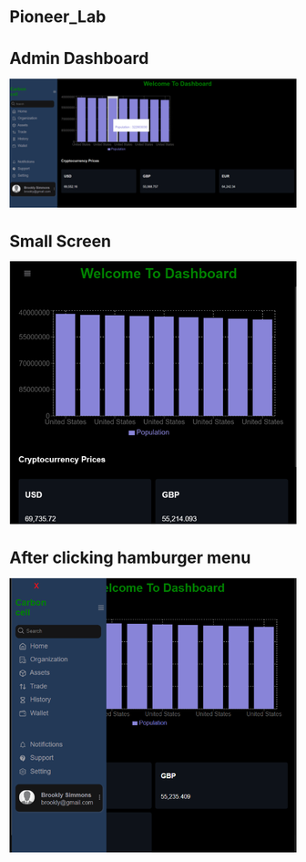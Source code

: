 # Pioneer_Lab
<h1>Admin Dashboard</h1>

<img src="./src/images/Screenshot 2024-03-27 143753.png">
<h1>Small Screen</h1>
<img src="./src/images/02.png">
<h1>After clicking hamburger menu</h1>
<img src="./src/images/Screenshot 2024-03-27 144223.png">


